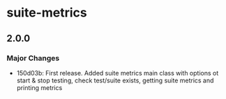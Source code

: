 # suite-metrics

## 2.0.0

### Major Changes

- 150d03b: First release. Added suite metrics main class with options ot start & stop testing, check test/suite exists, getting suite metrics and printing metrics
